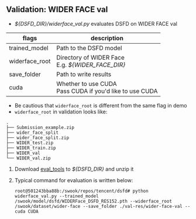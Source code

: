 ## Validation: WIDER FACE $\mathrm{val}$

* *\${DSFD_DIR}/widerface_val.py* evaluates DSFD on WIDER FACE $\mathrm{val}$

| flags          | description                                                  |
| -------------- | ------------------------------------------------------------ |
| trained_model  | Path to the DSFD model                                       |
| widerface_root | Directory of WIDER Face<br />E.g. *\${WIDER_FACE_DIR}*       |
| save_folder    | Path to write results                                        |
| cuda           | Whether to use CUDA<br />Pass CUDA if you'd like to use CUDA |

* Be cautious that `widerface_root` is different from the same flag in demo
* `widerface_root` in validation looks like:

```
.
├── Submission_example.zip
├── wider_face_split
├── wider_face_split.zip
├── WIDER_test.zip
├── WIDER_train.zip
├── WIDER_val
└── WIDER_val.zip
```

1. Download [eval_tools](http://mmlab.ie.cuhk.edu.hk/projects/WIDERFace/support/eval_script/eval_tools.zip) to *\${DSFD_DIR}* and unzip it

2. Typical command for evaluation is written below:

   ```
   root@501243bba88b:/swook/repos/tencent/dsfd# python widerface_val.py --trained_model /swook/model/dsfd/WIDERFace_DSFD_RES152.pth --widerface_root /swook/dataset/wider-face --save_folder ./val-res/wider-face-val --cuda CUDA
   ```
